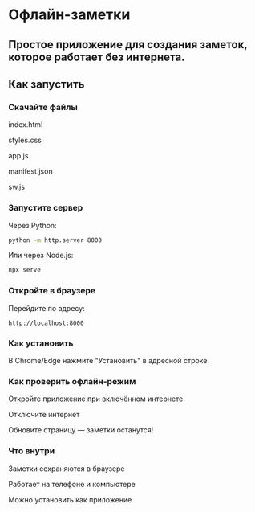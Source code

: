 # Офлайн-заметки
## Простое приложение для создания заметок, которое работает без интернета.

## Как запустить
### Скачайте файлы

index.html

styles.css

app.js

manifest.json

sw.js

### Запустите сервер

Через Python:

```bash
python -m http.server 8000
```
Или через Node.js:

```bash
npx serve
```
### Откройте в браузере
Перейдите по адресу:

```
http://localhost:8000
```
### Как установить
В Chrome/Edge нажмите "Установить" в адресной строке.

### Как проверить офлайн-режим
Откройте приложение при включённом интернете

Отключите интернет

Обновите страницу — заметки останутся!

### Что внутри
Заметки сохраняются в браузере

Работает на телефоне и компьютере

Можно установить как приложение
